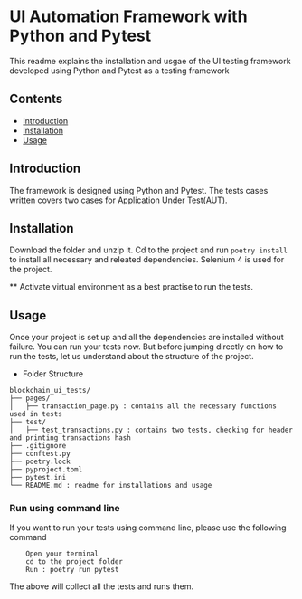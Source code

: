 # UI Automation Framework with Python and Pytest

This readme explains the installation and usgae of the UI testing framework developed using Python and Pytest as a testing framework

## Contents

- [Introduction](#markdown-header-introduction)
- [Installation](#markdown-header-installation)
- [Usage](#markdown-header-usage)

## Introduction

The framework is designed using Python and Pytest. The tests cases written covers two cases for Application Under Test(AUT).

## Installation 

Download the folder and unzip it. 
Cd to the project and run `poetry install` to install all necessary and releated dependencies.
Selenium 4 is used for the project.

** Activate virtual environment as a best practise to run the tests.

## Usage

Once your project is set up and all the dependencies are installed without failure. You can run your tests now. 
But before jumping directly on how to run the tests, let us understand about the structure of the project.

- Folder Structure 
```
blockchain_ui_tests/
├── pages/
│   ├── transaction_page.py : contains all the necessary functions used in tests
├── test/
│   ├── test_transactions.py : contains two tests, checking for header and printing transactions hash
├── .gitignore
├── conftest.py
├── poetry.lock
├── pyproject.toml
├── pytest.ini
└── README.md : readme for installations and usage
```

### Run using command line

If you want to run your tests using command line, please use the following command

```
    Open your terminal
    cd to the project folder
    Run : poetry run pytest
```
The above will collect all the tests and runs them. 
